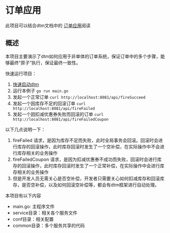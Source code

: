 # 订单应用

此项目可以结合dtm文档中的 [订单应用](https://dtm.pub/app/order.html)阅读

## 概述
本项目主要演示了dtm如何应用于非单体的订单系统，保证订单中的多个步骤，能够最终“原子”执行，保证最终一致性。

快速运行项目：

1. [快速启动dtm](http://localhost:3000/guide/install.html)
2. 运行本例子 `go run main.go`
3. 发起一个正常订单 `curl http://localhost:8081/api/fireSucceed`
4. 发起一个因库存不足的回滚订单 `curl http://localhost:8081/api/fireFailed`
5. 发起一个因扣减优惠券失败而回滚的订单 `curl http://localhost:8081/api/fireFailedCoupon`

以下几点说明一下：
1. fireFailed 请求，是因为库存不足而失败，此时全局事务会回滚。回滚时会进行库存的回滚操作，此时库存回滚时发生了一个空补偿，在实际操作中不会进行库存相关的业务操作
2. fireFailedCoupon 请求，是因为扣减优惠券不成功而失败，回滚时会进行库存的回滚操作，此时库存回滚时发生了一个正常补偿，在实际操作中会进行库存相关的业务操作
3. 但是开发人员无需关心是否空补偿，开发者只需要关心如何扣减库存和回滚库存，是否空补偿，以及如何回滚空补偿等，都会有dtm框架进行自动处理。

本项目有以下内容
- main.go: 主程序文件
- service目录：相关各个服务文件
- conf目录：相关配置
- common目录：多个服务共享的代码
